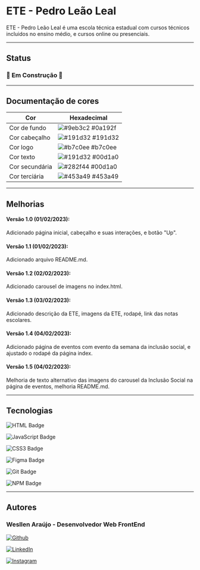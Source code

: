 
# ETE - Pedro Leão Leal

ETE - Pedro Leão Leal é uma escola técnica estadual com cursos técnicos incluidos no ensino médio, e cursos online ou presenciais.

<hr>

## Status

### 🚧 Em Construção 🚧

<hr>

## Documentação de cores

| Cor               | Hexadecimal                                                |
| ----------------- | ---------------------------------------------------------------- |
| Cor de fundo       | ![#9eb3c2](https://via.placeholder.com/10/9eb3c2?text=+) #0a192f |
| Cor cabeçalho       | ![#191d32](https://via.placeholder.com/10/191d32?text=+) #191d32 |
| Cor logo       | ![#b7c0ee](https://via.placeholder.com/10/b7c0ee?text=+) #b7c0ee |
| Cor texto       | ![#191d32](https://via.placeholder.com/10/191d32?text=+) #00d1a0 |
| Cor secundária       | ![#282f44](https://via.placeholder.com/10/282f44?text=+) #00d1a0 |
| Cor terciária       | ![#453a49](https://via.placeholder.com/10/453a49?text=+) #453a49 |

<hr>

## Melhorias

#### Versão 1.0 (01/02/2023):
 Adicionado página inicial, cabeçalho e suas interações, e botão "Up".

#### Versão 1.1 (01/02/2023):
Adicionado arquivo README.md.

#### Versão 1.2 (02/02/2023):
Adicionado carousel de imagens no index.html.

#### Versão 1.3 (03/02/2023):
Adicionado descrição da ETE, imagens da ETE, rodapé, link das notas escolares.

#### Versão 1.4 (04/02/2023):
Adicionado página de eventos com evento da semana da inclusão social, e ajustado o rodapé da página index.

#### Versão 1.5 (04/02/2023):
Melhoria de texto alternativo das imagens do carousel da Inclusão Social na página de eventos, melhoria README.md.

<hr>

## Tecnologias
  
  ![HTML Badge](https://img.shields.io/badge/HTML5-E34F26?style=for-the-badge&logo=html5&logoColor=white)

  ![JavaScript Badge](https://img.shields.io/badge/JavaScript-F7DF1E?style=for-the-badge&logo=JavaScript&logoColor=white)

  ![CSS3 Badge](https://img.shields.io/badge/CSS3-1572B6?style=for-the-badge&logo=css3&logoColor=white)

  ![Figma Badge](https://img.shields.io/badge/Figma-F24E1E?style=for-the-badge&logo=figma&logoColor=white)

  ![Git Badge](https://img.shields.io/badge/GIT-E44C30?style=for-the-badge&logo=git&logoColor=white)

  ![NPM Badge](https://img.shields.io/badge/npm-CB3837?style=for-the-badge&logo=npm&logoColor=white)

<hr>

## Autores

### Wesllen Araújo - Desenvolvedor Web FrontEnd
[![Github](https://img.shields.io/badge/GitHub-100000?style=for-the-badge&logo=github&logoColor=white)](https://github.com/WesllenAraujo)

[![LinkedIn](https://img.shields.io/badge/LinkedIn-0077B5?style=for-the-badge&logo=linkedin&logoColor=white)](https://www.linkedin.com/in/wesllen-do-carmo-ara%C3%BAjo-0b1115276/)

[![Instagram](https://img.shields.io/badge/Instagram-E4405F?style=for-the-badge&logo=instagram&logoColor=white)](https://www.instagram.com/wesllenaraujo_7)
